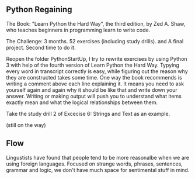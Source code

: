 ## Python Regaining

The Book: "Learn Python the Hard Way", the third edition, by Zed A. Shaw, who teaches beginners in programming learn to write code. 

The Challenge: 3 months. 52 exercises (including study drills). and A final project. Second time to do it.

Reopen the folder PythonStartUp, I try to rewrite exercises by using Python 3 with help of the fourth version of Learn Python the Hard Way. Typying every word in transcript correctly is easy, while figuring out the reason why they are constructed takes some time. One way the book recommends is writing a comment above each line explaining it. It means you need to ask yourself again and again why it should be like that and write down your answer. Writing or making output will push you to understand what items exactly mean and what the logical relationships between them. 

Take the study drill 2 of Excecise 6: Strings and Text as an example. 

(still on the way)

## Flow 

Lingustists have found that people tend to be more reasonalbe when we are using foreign languages. Focused on strange words, phrases, sentences, grammar and logic, we don't have much space for sentimental stuff in mind.
